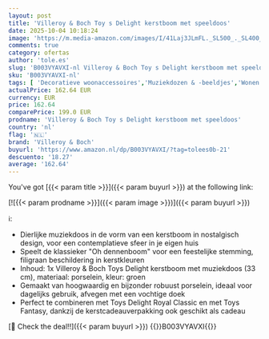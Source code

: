 ```yaml
---
layout: post
title: 'Villeroy & Boch Toy s Delight kerstboom met speeldoos'
date: 2025-10-04 10:18:24
image: 'https://m.media-amazon.com/images/I/41Laj3JLmFL._SL500_._SL400_.jpg'
comments: true
category: ofertas
author: 'tole.es'
slug: 'B003VYAVXI-nl Villeroy & Boch Toy s Delight kerstboom met speeldoos'
sku: 'B003VYAVXI-nl'
tags: [ 'Decoratieve woonaccessoires','Muziekdozen & -beeldjes','Wonen & keuken','Woonaccessoires','villeroy & boch','🇳🇱', ]
actualPrice: 162.64 EUR
currency: EUR
price: 162.64
comparePrice: 199.0 EUR
prodname: 'Villeroy & Boch Toy s Delight kerstboom met speeldoos'
country: 'nl'
flag: '🇳🇱'
brand: 'Villeroy & Boch'
buyurl: 'https://www.amazon.nl/dp/B003VYAVXI/?tag=tolees0b-21'
descuento: '18.27'
average: '162.64'
---
```


You've got [{{< param title >}}]({{< param buyurl >}}) at the following link:

[![{{< param prodname >}}]({{< param image >}})]({{< param buyurl >}})

ℹ️:

- Dierlijke muziekdoos in de vorm van een kerstboom in nostalgisch design, voor een contemplatieve sfeer in je eigen huis
- Speelt de klassieker "Oh dennenboom" voor een feestelijke stemming, filigraan beschildering in kerstkleuren
- Inhoud: 1x Villeroy & Boch Toys Delight kerstboom met muziekdoos (33 cm), materiaal: porselein, kleur: groen
- Gemaakt van hoogwaardig en bijzonder robuust porselein, ideaal voor dagelijks gebruik, afvegen met een vochtige doek
- Perfect te combineren met Toys Delight Royal Classic en met Toys Fantasy, dankzij de kerstcadeauverpakking ook geschikt als cadeau

[🛒 Check the deal!!]({{< param buyurl >}})
{{<world>}}B003VYAVXI{{</world>}}
